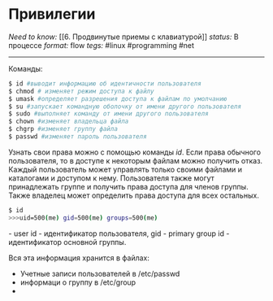 # Привилегии
*Need to know:* [[6. Продвинутые приемы с клавиатурой]]
*status:* В процессе
*format:* flow
*tegs:* #linux #programming #net

---

Команды:
```bash
$ id #выводит информацию об идентичности пользователя
$ chmod # изменяет режим доступа к файлу
$ umask #определяет разрешения доступа к файлам по умолчанию
$ su #запускает командную оболочку от имени другого пользователя
$ sudo #выполняет команду от имени другого пользователя
$ chown #изменяет владельца файла
$ chgrp #изменяет группу файла
$ passwd #изменяет пароль пользователя
```

Узнать свои права можно с помощью команды *id*. Если права обычного пользователя, то в доступе к некоторым файлам можно получить отказ. Каждый пользователь может управлять только своими файлами и каталогами и доступом к нему. Пользователя также могут принадлежать группе и получить права доступа для членов группы. Также владелец может определить права доступа для всех остальных.
```bash
$ id
>>>uid=500(me) gid=500(me) groups=500(me)
```
\- user id - идентификатор пользователя, gid - primary group id - идентификатор основной группы.

Вся эта информация хранится в файлах:
- Учетные записи пользователей в /etc/passwd
- информаци о группу в /etc/group
- 